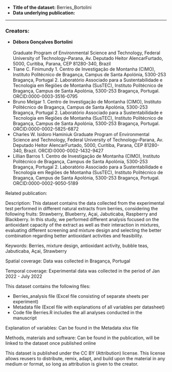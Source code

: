 - **Title of the dataset:** Berries_Bortolini
- **Data underlying publication:** 
---

### Creators:
- **Débora Gonçalves Bortolini** <br/>	
Graduate Program of Environmental Science and Technology, Federal University of Technology–Parana, Av. Deputado Heitor AlencarFurtado, 5000, Curitiba, Parana, CEP 81280-340, Brazil
- Tiane C. Finimundy		1. Centro de Investigação de Montanha (CIMO), Instituto Politécnico de Bragança, Campus de Santa Apolónia, 5300-253 Bragança, Portugal 2. Laboratório Associado para a Sustentabilidade e Tecnologia em Regiões de Montanha (SusTEC), Instituto Politécnico de Bragança, Campus de Santa Apolónia, 5300-253 Bragança, Portugal. ORCID:0000-0003-3516-0795
- Bruno Melgar			1. Centro de Investigação de Montanha (CIMO), Instituto Politécnico de Bragança, Campus de Santa Apolónia, 5300-253 Bragança, Portugal 2. Laboratório Associado para a Sustentabilidade e Tecnologia em Regiões de Montanha (SusTEC), Instituto Politécnico de Bragança, Campus de Santa Apolónia, 5300-253 Bragança, Portugal. ORCID:0000-0002-5825-6872
- Charles W. Isidoro Haminiuk	Graduate Program of Environmental Science and Technology, Federal University of Technology–Parana, Av. Deputado Heitor AlencarFurtado, 5000, Curitiba, Parana, CEP 81280-340, Brazil. ORCID:0000-0002-1432-9427
- Lillian Barros			1. Centro de Investigação de Montanha (CIMO), Instituto Politécnico de Bragança, Campus de Santa Apolónia, 5300-253 Bragança, Portugal 2. Laboratório Associado para a Sustentabilidade e Tecnologia em Regiões de Montanha (SusTEC), Instituto Politécnico de Bragança, Campus de Santa Apolónia, 5300-253 Bragança, Portugal. ORCID:0000-0002-9050-5189


Related publication:


Description:
This dataset contains the data collected from the experimental test performed in different natural extracts from berries, considering the following fruits: Strawberry, Blueberry, Açai, Jabuticaba, Raspberry and Blackberry. In this study, we performed different analysis focused on the antioxidant capacity of the extract as well as their interaction in mixtures, evaluating different screening and mixture design and selecting the better combination regarding better antioxidant activities and feasibility.

Keywords:
Berries, mixture design, antioxidant activity, bubble teas, Jabuticaba, Açai, Strawberry

Spatial coverage:
Data was collected in Bragança, Portugal

Temporal coverage:
Experimental data was collected in the period of Jan 2022 - July 2022

This dataset contains the following files:
- Berries_analysis file (Excel file consisting of separate sheets per experiment)
- Metadata file (Excel file with explanations of all variables per datasheet)
- Code file Berries.R includes the all analyses conducted in the manuscript

Explanation of variables:
Can be found in the Metadata xlsx file

Methods, materials and software:
Can be found in the publication, will be linked to the dataset once published online

This dataset is published under the CC BY (Attribution) license.
This license allows reusers to distribute, remix, adapt, and build upon the material in any medium or format, so long as attribution is given to the creator.
